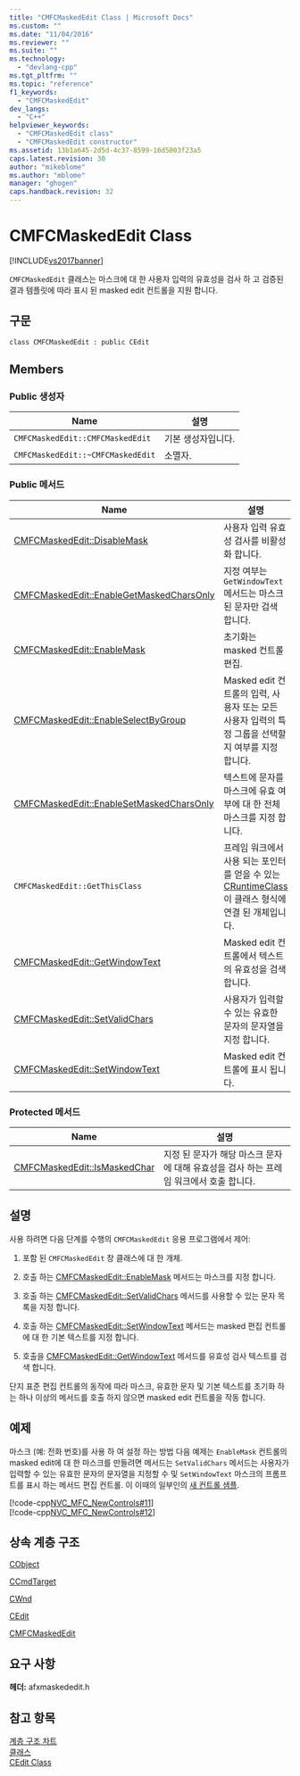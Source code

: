 ```yaml
---
title: "CMFCMaskedEdit Class | Microsoft Docs"
ms.custom: ""
ms.date: "11/04/2016"
ms.reviewer: ""
ms.suite: ""
ms.technology: 
  - "devlang-cpp"
ms.tgt_pltfrm: ""
ms.topic: "reference"
f1_keywords: 
  - "CMFCMaskedEdit"
dev_langs: 
  - "C++"
helpviewer_keywords: 
  - "CMFCMaskedEdit class"
  - "CMFCMaskedEdit constructor"
ms.assetid: 13b1a645-2d5d-4c37-8599-16d5003f23a5
caps.latest.revision: 30
author: "mikeblome"
ms.author: "mblome"
manager: "ghogen"
caps.handback.revision: 32
---
```

# CMFCMaskedEdit Class
[!INCLUDE[vs2017banner](../../assembler/inline/includes/vs2017banner.md)]

`CMFCMaskedEdit` 클래스는 마스크에 대 한 사용자 입력의 유효성을 검사 하 고 검증된 결과 템플릿에 따라 표시 된 masked edit 컨트롤을 지원 합니다.  
  
## 구문  
  
```  
class CMFCMaskedEdit : public CEdit  
```  
  
## Members  
  
### Public 생성자  
  
|Name|설명|  
|----------|--------|  
|`CMFCMaskedEdit::CMFCMaskedEdit`|기본 생성자입니다.|  
|`CMFCMaskedEdit::~CMFCMaskedEdit`|소멸자.|  
  
### Public 메서드  
  
|Name|설명|  
|----------|--------|  
|[CMFCMaskedEdit::DisableMask](../Topic/CMFCMaskedEdit::DisableMask.md)|사용자 입력 유효성 검사를 비활성화 합니다.|  
|[CMFCMaskedEdit::EnableGetMaskedCharsOnly](../Topic/CMFCMaskedEdit::EnableGetMaskedCharsOnly.md)|지정 여부는 `GetWindowText` 메서드는 마스크 된 문자만 검색 합니다.|  
|[CMFCMaskedEdit::EnableMask](../Topic/CMFCMaskedEdit::EnableMask.md)|초기화는 masked 컨트롤 편집.|  
|[CMFCMaskedEdit::EnableSelectByGroup](../Topic/CMFCMaskedEdit::EnableSelectByGroup.md)|Masked edit 컨트롤의 입력, 사용자 또는 모든 사용자 입력의 특정 그룹을 선택할지 여부를 지정 합니다.|  
|[CMFCMaskedEdit::EnableSetMaskedCharsOnly](../Topic/CMFCMaskedEdit::EnableSetMaskedCharsOnly.md)|텍스트에 문자를 마스크에 유효 여부에 대 한 전체 마스크를 지정 합니다.|  
|`CMFCMaskedEdit::GetThisClass`|프레임 워크에서 사용 되는 포인터를 얻을 수 있는  [CRuntimeClass](../../mfc/reference/cruntimeclass-structure.md) 이 클래스 형식에 연결 된 개체입니다.|  
|[CMFCMaskedEdit::GetWindowText](../Topic/CMFCMaskedEdit::GetWindowText.md)|Masked edit 컨트롤에서 텍스트의 유효성을 검색 합니다.|  
|[CMFCMaskedEdit::SetValidChars](../Topic/CMFCMaskedEdit::SetValidChars.md)|사용자가 입력할 수 있는 유효한 문자의 문자열을 지정 합니다.|  
|[CMFCMaskedEdit::SetWindowText](../Topic/CMFCMaskedEdit::SetWindowText.md)|Masked edit 컨트롤에 표시 됩니다.|  
  
### Protected 메서드  
  
|Name|설명|  
|----------|--------|  
|[CMFCMaskedEdit::IsMaskedChar](../Topic/CMFCMaskedEdit::IsMaskedChar.md)|지정 된 문자가 해당 마스크 문자에 대해 유효성을 검사 하는 프레임 워크에서 호출 합니다.|  
  
## 설명  
 사용 하려면 다음 단계를 수행의 `CMFCMaskedEdit` 응용 프로그램에서 제어:  
  
 1.  포함 된 `CMFCMaskedEdit` 창 클래스에 대 한 개체.  
  
 2.  호출 하는 [CMFCMaskedEdit::EnableMask](../Topic/CMFCMaskedEdit::EnableMask.md) 메서드는 마스크를 지정 합니다.  
  
 3.  호출 하는 [CMFCMaskedEdit::SetValidChars](../Topic/CMFCMaskedEdit::SetValidChars.md) 메서드를 사용할 수 있는 문자 목록을 지정 합니다.  
  
 4.  호출 하는 [CMFCMaskedEdit::SetWindowText](../Topic/CMFCMaskedEdit::SetWindowText.md) 메서드는 masked 편집 컨트롤에 대 한 기본 텍스트를 지정 합니다.  
  
 5.  호출을 [CMFCMaskedEdit::GetWindowText](../Topic/CMFCMaskedEdit::GetWindowText.md) 메서드를 유효성 검사 텍스트를 검색 합니다.  
  
 단지 표준 편집 컨트롤의 동작에 따라 마스크, 유효한 문자 및 기본 텍스트를 초기화 하는 하나 이상의 메서드를 호출 하지 않으면 masked edit 컨트롤을 작동 합니다.  
  
## 예제  
 마스크 \(예: 전화 번호\)를 사용 하 여 설정 하는 방법 다음 예제는 `EnableMask` 컨트롤의 masked edit에 대 한 마스크를 만들려면 메서드는 `SetValidChars` 메서드는 사용자가 입력할 수 있는 유효한 문자의 문자열을 지정할 수 및 `SetWindowText` 마스크의 프롬프트를 표시 하는 메서드 편집 컨트롤.  이 이때의 일부인의  [새 컨트롤 샘플](../../top/visual-cpp-samples.md).  
  
 [!code-cpp[NVC_MFC_NewControls#11](../../mfc/reference/codesnippet/CPP/cmfcmaskededit-class_1.h)]  
[!code-cpp[NVC_MFC_NewControls#12](../../mfc/reference/codesnippet/CPP/cmfcmaskededit-class_2.cpp)]  
  
## 상속 계층 구조  
 [CObject](../../mfc/reference/cobject-class.md)  
  
 [CCmdTarget](../../mfc/reference/ccmdtarget-class.md)  
  
 [CWnd](../../mfc/reference/cwnd-class.md)  
  
 [CEdit](../../mfc/reference/cedit-class.md)  
  
 [CMFCMaskedEdit](../../mfc/reference/cmfcmaskededit-class.md)  
  
## 요구 사항  
 **헤더:** afxmaskededit.h  
  
## 참고 항목  
 [계층 구조 차트](../../mfc/hierarchy-chart.md)   
 [클래스](../../mfc/reference/mfc-classes.md)   
 [CEdit Class](../../mfc/reference/cedit-class.md)